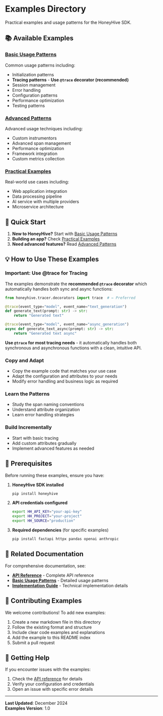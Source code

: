 # Examples Directory

Practical examples and usage patterns for the HoneyHive SDK.

## 📚 Available Examples

### [Basic Usage Patterns](BASIC_USAGE_PATTERNS.md)
Common usage patterns including:
- Initialization patterns
- **Tracing patterns** - **Use `@trace` decorator (recommended)**
- Session management
- Error handling
- Configuration patterns
- Performance optimization
- Testing patterns

### [Advanced Patterns](ADVANCED_PATTERNS.md)
Advanced usage techniques including:
- Custom instrumentors
- Advanced span management
- Performance optimization
- Framework integration
- Custom metrics collection

### [Practical Examples](PRACTICAL_EXAMPLES.md)
Real-world use cases including:
- Web application integration
- Data processing pipeline
- AI service with multiple providers
- Microservice architecture

## 🚀 Quick Start

1. **New to HoneyHive?** Start with [Basic Usage Patterns](BASIC_USAGE_PATTERNS.md)
2. **Building an app?** Check [Practical Examples](PRACTICAL_EXAMPLES.md)
3. **Need advanced features?** Read [Advanced Patterns](ADVANCED_PATTERNS.md)

## 💡 How to Use These Examples

### **Important: Use @trace for Tracing**
The examples demonstrate the **recommended `@trace` decorator** which automatically handles both sync and async functions:

```python
from honeyhive.tracer.decorators import trace  # ← Preferred

@trace(event_type="model", event_name="text_generation")
def generate_text(prompt: str) -> str:
    return "Generated text"

@trace(event_type="model", event_name="async_generation")
async def generate_text_async(prompt: str) -> str:
    return "Generated text async"
```

**Use `@trace` for most tracing needs** - it automatically handles both synchronous and asynchronous functions with a clean, intuitive API.

### Copy and Adapt
- Copy the example code that matches your use case
- Adapt the configuration and attributes to your needs
- Modify error handling and business logic as required

### Learn the Patterns
- Study the span naming conventions
- Understand attribute organization
- Learn error handling strategies

### Build Incrementally
- Start with basic tracing
- Add custom attributes gradually
- Implement advanced features as needed

## 🔧 Prerequisites

Before running these examples, ensure you have:

1. **HoneyHive SDK installed**
   ```bash
   pip install honeyhive
   ```

2. **API credentials configured**
   ```bash
   export HH_API_KEY="your-api-key"
   export HH_PROJECT="your-project"
   export HH_SOURCE="production"
   ```

3. **Required dependencies** (for specific examples)
   ```bash
   pip install fastapi httpx pandas openai anthropic
   ```

## 📖 Related Documentation

For comprehensive documentation, see:
- **[API Reference](../API_REFERENCE.md)** - Complete API reference
- **[Basic Usage Patterns](BASIC_USAGE_PATTERNS.md)** - Detailed usage patterns
- **[Implementation Guide](../IMPLEMENTATION_GUIDE.md)** - Technical implementation details

## 🤝 Contributing Examples

We welcome contributions! To add new examples:

1. Create a new markdown file in this directory
2. Follow the existing format and structure
3. Include clear code examples and explanations
4. Add the example to this README index
5. Submit a pull request

## 🐛 Getting Help

If you encounter issues with the examples:

1. Check the [API reference](../API_REFERENCE.md) for details
2. Verify your configuration and credentials
3. Open an issue with specific error details

---

**Last Updated**: December 2024  
**Examples Version**: 1.0
